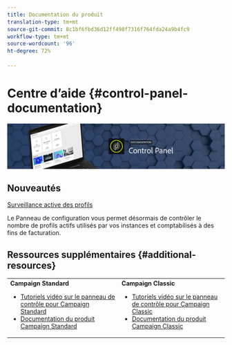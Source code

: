 ```yaml
---
title: Documentation du produit
translation-type: tm+mt
source-git-commit: 8c1bf6fbd36d12ff498f7316f764fda24a9b4fc9
workflow-type: tm+mt
source-wordcount: '96'
ht-degree: 72%

---
```



# Centre d’aide {#control-panel-documentation}

![](assets/do-not-localize/banner.png)

## Nouveautés

[Surveillance active des profils](performance-monitoring/using/active-profiles-monitoring.md)

Le Panneau de configuration vous permet désormais de contrôler le nombre de profils actifs utilisés par vos instances et comptabilisés à des fins de facturation.

## Ressources supplémentaires {#additional-resources}

<table>
    <tr>
        <td><b>Campaign Standard</b><br/>
        <ul>
            <li><a href="https://docs.adobe.com/content/help/en/campaign-learn/campaign-standard-tutorials/administrating/control-panel/control-panel-overview.html">Tutoriels vidéo sur le panneau de contrôle pour Campaign Standard</a></li>
            <li><a href="https://docs.adobe.com/content/help/fr-FR/campaign-standard/using/campaign-standard-home.html">Documentation du produit Campaign Standard</a></li>
        </ul>
        </td>
        <td><b>Campaign Classic</b><br/>
        <ul>
            <li><a href="https://docs.adobe.com/content/help/en/campaign-learn/campaign-classic-tutorials/administrating/control-panel-acc/control-panel-overview.html">Tutoriels vidéo sur le panneau de contrôle pour Campaign Classic</a></li>
            <li><a href="https://docs.adobe.com/content/help/fr-FR/campaign-classic/using/campaign-classic-home.html">Documentation du produit Campaign Classic</a></li>
        </ul>
        </td>
    </tr>
</table>
